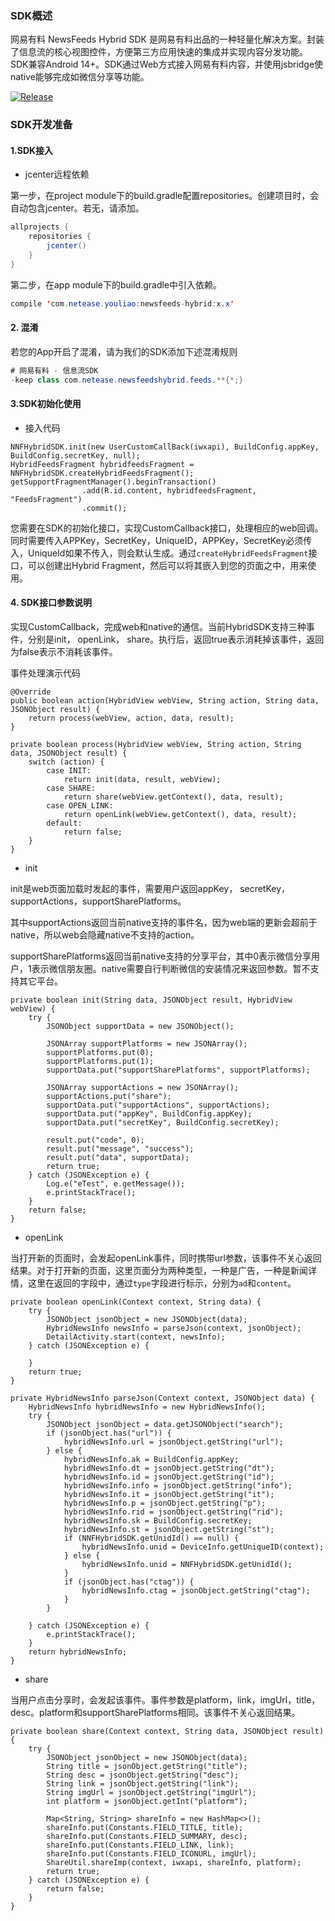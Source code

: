 ### SDK概述

网易有料 NewsFeeds Hybrid SDK 是网易有料出品的一种轻量化解决方案。封装了信息流的核心视图控件，方便第三方应用快速的集成并实现内容分发功能。SDK兼容Android 14+。SDK通过Web方式接入网易有料内容，并使用jsbridge使native能够完成如微信分享等功能。

[![Release](https://img.shields.io/badge/release-v1.1.0-green.svg)](CHANGELOG.md)

### SDK开发准备

#### 1.SDK接入

- jcenter远程依赖

第一步，在project module下的build.gradle配置repositories。创建项目时，会自动包含jcenter。若无，请添加。

```java
allprojects {
    repositories {
        jcenter()
    }
}
```

第二步，在app module下的build.gradle中引入依赖。


```java
compile 'com.netease.youliao:newsfeeds-hybrid:x.x'
```


#### 2. 混淆

若您的App开启了混淆，请为我们的SDK添加下述混淆规则


```java
# 网易有料 - 信息流SDK
-keep class com.netease.newsfeedshybrid.feeds.**{*;}
```

#### 3.SDK初始化使用

- 接入代码

```
NNFHybridSDK.init(new UserCustomCallBack(iwxapi), BuildConfig.appKey, BuildConfig.secretKey, null);
HybridFeedsFragment hybridfeedsFragment = NNFHybridSDK.createHybridFeedsFragment();
getSupportFragmentManager().beginTransaction()
                .add(R.id.content, hybridfeedsFragment, "FeedsFragment")
                .commit();
```

您需要在SDK的初始化接口，实现CustomCallback接口，处理相应的web回调。同时需要传入APPKey，SecretKey，UniqueID，APPKey，SecretKey必须传入，UniqueId如果不传入，则会默认生成。通过`createHybridFeedsFragment`接口，可以创建出Hybrid Fragment，然后可以将其嵌入到您的页面之中，用来使用。

#### 4. SDK接口参数说明

实现CustomCallback，完成web和native的通信。当前HybridSDK支持三种事件，分别是init， openLink， share。执行后，返回true表示消耗掉该事件，返回为false表示不消耗该事件。


事件处理演示代码

```
@Override
public boolean action(HybridView webView, String action, String data, JSONObject result) {
    return process(webView, action, data, result);
}

private boolean process(HybridView webView, String action, String data, JSONObject result) {
    switch (action) {
        case INIT:
            return init(data, result, webView);
        case SHARE:
            return share(webView.getContext(), data, result);
        case OPEN_LINK:
            return openLink(webView.getContext(), data, result);
        default:
            return false;
    }
}

```


- init

init是web页面加载时发起的事件，需要用户返回appKey， secretKey，supportActions，supportSharePlatforms。

其中supportActions返回当前native支持的事件名，因为web端的更新会超前于native，所以web会隐藏native不支持的action。

supportSharePlatforms返回当前native支持的分享平台，其中0表示微信分享用户，1表示微信朋友圈。native需要自行判断微信的安装情况来返回参数。暂不支持其它平台。

```
private boolean init(String data, JSONObject result, HybridView webView) {
    try {
        JSONObject supportData = new JSONObject();

        JSONArray supportPlatforms = new JSONArray();
        supportPlatforms.put(0);
        supportPlatforms.put(1);
        supportData.put("supportSharePlatforms", supportPlatforms);

        JSONArray supportActions = new JSONArray();
        supportActions.put("share");
        supportData.put("supportActions", supportActions);
        supportData.put("appKey", BuildConfig.appKey);
        supportData.put("secretKey", BuildConfig.secretKey);

        result.put("code", 0);
        result.put("message", "success");
        result.put("data", supportData);
        return true;
    } catch (JSONException e) {
        Log.e("eTest", e.getMessage());
        e.printStackTrace();
    }
    return false;
}
```

- openLink

当打开新的页面时，会发起openLink事件，同时携带url参数，该事件不关心返回结果。对于打开新的页面，这里页面分为两种类型，一种是广告，一种是新闻详情，这里在返回的字段中，通过`type`字段进行标示，分别为`ad`和`content`。

```
private boolean openLink(Context context, String data) {
    try {
        JSONObject jsonObject = new JSONObject(data);
        HybridNewsInfo newsInfo = parseJson(context, jsonObject);
        DetailActivity.start(context, newsInfo);
    } catch (JSONException e) {

    }
    return true;
}

private HybridNewsInfo parseJson(Context context, JSONObject data) {
    HybridNewsInfo hybridNewsInfo = new HybridNewsInfo();
    try {
        JSONObject jsonObject = data.getJSONObject("search");
        if (jsonObject.has("url")) {
            hybridNewsInfo.url = jsonObject.getString("url");
        } else {
            hybridNewsInfo.ak = BuildConfig.appKey;
            hybridNewsInfo.dt = jsonObject.getString("dt");
            hybridNewsInfo.id = jsonObject.getString("id");
            hybridNewsInfo.info = jsonObject.getString("info");
            hybridNewsInfo.it = jsonObject.getString("it");
            hybridNewsInfo.p = jsonObject.getString("p");
            hybridNewsInfo.rid = jsonObject.getString("rid");
            hybridNewsInfo.sk = BuildConfig.secretKey;
            hybridNewsInfo.st = jsonObject.getString("st");
            if (NNFHybridSDK.getUnidId() == null) {
                hybridNewsInfo.unid = DeviceInfo.getUniqueID(context);
            } else {
                hybridNewsInfo.unid = NNFHybridSDK.getUnidId();
            }
            if (jsonObject.has("ctag")) {
                hybridNewsInfo.ctag = jsonObject.getString("ctag");
            }
        }

    } catch (JSONException e) {
        e.printStackTrace();
    }
    return hybridNewsInfo;
}
```

- share

当用户点击分享时，会发起该事件。事件参数是platform，link，imgUrl，title，desc。platform和supportSharePlatforms相同。该事件不关心返回结果。


```
private boolean share(Context context, String data, JSONObject result) {
    try {
        JSONObject jsonObject = new JSONObject(data);
        String title = jsonObject.getString("title");
        String desc = jsonObject.getString("desc");
        String link = jsonObject.getString("link");
        String imgUrl = jsonObject.getString("imgUrl");
        int platform = jsonObject.getInt("platform");

        Map<String, String> shareInfo = new HashMap<>();
        shareInfo.put(Constants.FIELD_TITLE, title);
        shareInfo.put(Constants.FIELD_SUMMARY, desc);
        shareInfo.put(Constants.FIELD_LINK, link);
        shareInfo.put(Constants.FIELD_ICONURL, imgUrl);
        ShareUtil.shareImp(context, iwxapi, shareInfo, platform);
        return true;
    } catch (JSONException e) {
        return false;
    }
}


```